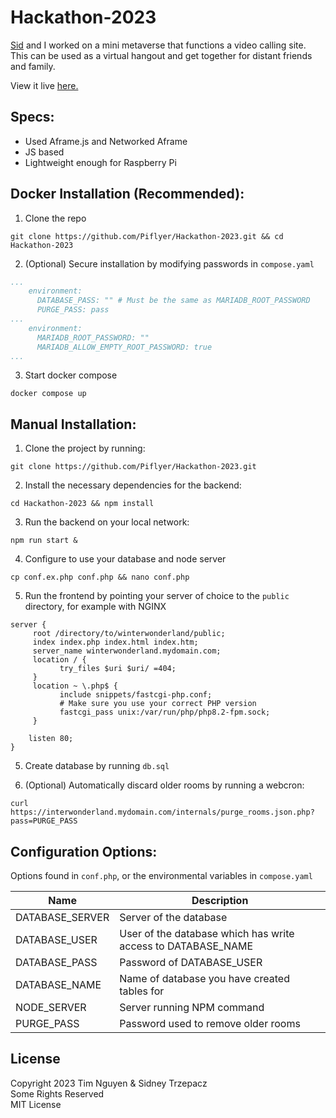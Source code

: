 # Hackathon-2023
[Sid](https://github.com/Sid220) and I worked on a mini metaverse that functions a video calling site. This can be used as a virtual hangout and get together for distant friends and family.

View it live [here.](https://winterwonderland.plios.tech/)

## Specs:
* Used Aframe.js and Networked Aframe
* JS based
* Lightweight enough for Raspberry Pi

## Docker Installation (Recommended):
1) Clone the repo

`git clone https://github.com/Piflyer/Hackathon-2023.git && cd Hackathon-2023`

2) (Optional) Secure installation by modifying passwords in `compose.yaml`
```yaml
...
    environment:
      DATABASE_PASS: "" # Must be the same as MARIADB_ROOT_PASSWORD
      PURGE_PASS: pass
...
    environment:
      MARIADB_ROOT_PASSWORD: ""
      MARIADB_ALLOW_EMPTY_ROOT_PASSWORD: true
...
```

3) Start docker compose

`docker compose up`

## Manual Installation:

1) Clone the project by running:

`git clone https://github.com/Piflyer/Hackathon-2023.git`

2) Install the necessary dependencies for the backend:

`cd Hackathon-2023 && npm install`

3) Run the backend on your local network:

`npm run start &`

4) Configure to use your database and node server

`cp conf.ex.php conf.php && nano conf.php`

5) Run the frontend by pointing your server of choice to the `public` directory, for example with NGINX

```nginx
server {
     root /directory/to/winterwonderland/public;
     index index.php index.html index.htm;
     server_name winterwonderland.mydomain.com;
     location / {
           try_files $uri $uri/ =404;
     }
     location ~ \.php$ {
           include snippets/fastcgi-php.conf;
           # Make sure you use your correct PHP version
           fastcgi_pass unix:/var/run/php/php8.2-fpm.sock;
     }

    listen 80;
}
```

5) Create database by running `db.sql`

6) (Optional) Automatically discard older rooms by running a webcron:

`curl https://interwonderland.mydomain.com/internals/purge_rooms.json.php?pass=PURGE_PASS`

## Configuration Options:
Options found in `conf.php`, or the environmental variables in `compose.yaml`

| Name            | Description                                                  |
|-----------------|--------------------------------------------------------------|
| DATABASE_SERVER | Server of the database                                       |
| DATABASE_USER   | User of the database which has write access to DATABASE_NAME |
| DATABASE_PASS   | Password of DATABASE_USER                                    |
| DATABASE_NAME   | Name of database you have created tables for                 |
| NODE_SERVER     | Server running NPM command                                   |
| PURGE_PASS      | Password used to remove older rooms                          |

## License
Copyright 2023 Tim Nguyen & Sidney Trzepacz<br>
Some Rights Reserved<br>
MIT License
